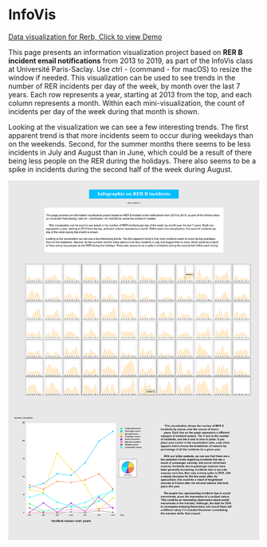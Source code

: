 # InfoVis
[Data visualization for Rerb, Click to view Demo](https://big-bro222.github.io/InfoVis/)

This page presents an information visualization project based on **RER B incident email notifications** from 2013 to 2019, as part of the InfoVis class at Université Paris-Saclay. Use ctrl - (command - for macOS) to resize the window if needed.
This visualization can be used to see trends in the number of RER incidents per day of the week, by month over the last 7 years. Each row represents a year, starting at 2013 from the top, and each column represents a month. Within each mini-visualization, the count of incidents per day of the week during that month is shown. <br>

Looking at the visualization we can see a few interesting trends. The first apparent trend is that more incidents seem to occur during weekdays than on the weekends. Second, for the summer months there seems to be less incidents in July and August than in June, which could be a result of there being less people on the RER during the holidays. There also seems to be a spike in incidents during the second half of the week during August.

<img src="https://github.com/Big-Bro222/InfoVis/blob/master/Asset/Interface.png">
